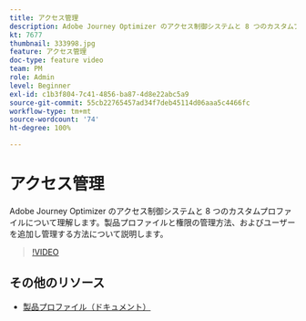 ```yaml
---
title: アクセス管理
description: Adobe Journey Optimizer のアクセス制御システムと 8 つのカスタムプロファイルについて理解します。製品プロファイルと権限の管理方法、およびユーザーを追加し管理する方法について説明します。
kt: 7677
thumbnail: 333998.jpg
feature: アクセス管理
doc-type: feature video
team: PM
role: Admin
level: Beginner
exl-id: c1b3f804-7c41-4856-ba87-4d8e22abc5a9
source-git-commit: 55cb22765457ad34f7deb45114d06aaa5c4466fc
workflow-type: tm+mt
source-wordcount: '74'
ht-degree: 100%

---
```


# アクセス管理

Adobe Journey Optimizer のアクセス制御システムと 8 つのカスタムプロファイルについて理解します。製品プロファイルと権限の管理方法、およびユーザーを追加し管理する方法について説明します。

>[!VIDEO](https://video.tv.adobe.com/v/333998?quality=12)

## その他のリソース

* [製品プロファイル（ドキュメント）](https://experienceleague.adobe.com/docs/journey-optimizer/using/administration/ootb-product-profiles.html?lang=ja)
